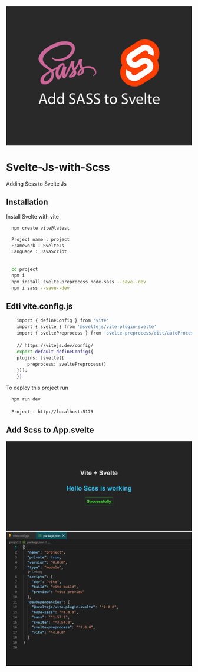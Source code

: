 ![Screenshot](svsass.jpg)

# Svelte-Js-with-Scss
Adding Scss to Svelte Js

## Installation

Install Svelte with vite

```bash
  npm create vite@latest
```
```bash
  Project name : project 
  Framework : SvelteJs
  Language : JavaScript
  
```
```bash
  cd project
  npm i
  npm install svelte-preprocess node-sass --save--dev
  npm i sass --save--dev
```

    
## Edti vite.config.js

```bash
    import { defineConfig } from 'vite'
    import { svelte } from '@sveltejs/vite-plugin-svelte'
    import { sveltePreprocess } from 'svelte-preprocess/dist/autoProcess'

    // https://vitejs.dev/config/
    export default defineConfig({
    plugins: [svelte({
        preprocess: sveltePreprocess()
    })],
    })

```

To deploy this project run

```bash
  npm run dev

  Project : http://localhost:5173
```



## Add Scss to App.svelte

![Screenshot](output.png)
![Screenshot](PackageImg.PNG)


